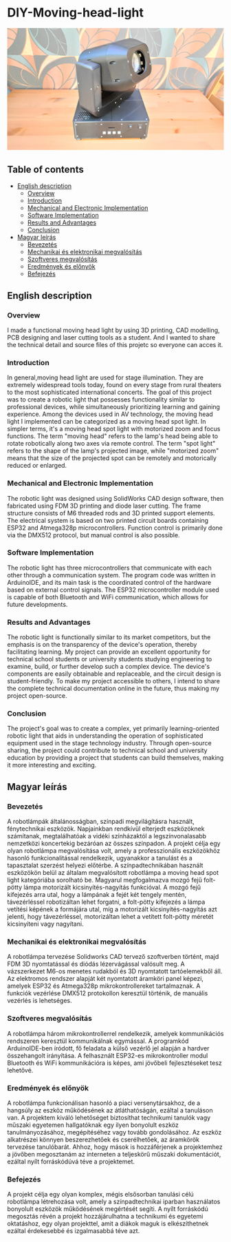# DIY-Moving-head-light
![image](Pictures/IMG_20250401_111736.jpg)

## Table of contents
- [English description](#english-description)
    - [Overview](#overview)
    - [Introduction](#introduction)
    - [Mechanical and Electronic Implementation](#mechanical-and-electronic-implementation)
    - [Software Implementation](#software-implementation)
    - [Results and Advantages](#results-and-advantages)
    - [Conclusion](#conclusion)
- [Magyar leírás](#magyar-leírás)
    - [Bevezetés](#bevezetés)
    - [Mechanikai és elektronikai megvalósítás](#mechanikai-és-elektronikai-megvalósítás)
    - [Szoftveres megvalósítás](#szoftveres-megvalósítás)
    - [Eredmények és előnyök](#eredmények-és-előnyök)
    - [Befejezés](#befejezés)

## English description
### Overview
I made a functional moving head light by using 3D printing, CAD modelling, PCB designing and laser cutting tools as a student. And I wanted to share the technical detail and source files of this projetc so everyone can acces it.

### Introduction
In general,moving head light are used for stage illumination. They are extremely widespread tools today, found on every stage from rural theaters to the most sophisticated international concerts. The goal of this project was to create a robotic light that possesses functionality similar to professional devices, while simultaneously prioritizing learning and gaining experience. Among the devices used in AV technology, the moving head light I implemented can be categorized as a moving head spot light. In simpler terms, it's a moving head spot light with motorized zoom and focus functions. The term "moving head" refers to the lamp's head being able to rotate robotically along two axes via remote control. The term "spot light" refers to the shape of the lamp's projected image, while "motorized zoom" means that the size of the projected spot can be remotely and motorically reduced or enlarged.

### Mechanical and Electronic Implementation
The robotic light was designed using SolidWorks CAD design software, then fabricated using FDM 3D printing and diode laser cutting. The frame structure consists of M6 threaded rods and 3D printed support elements. The electrical system is based on two printed circuit boards containing ESP32 and Atmega328p microcontrollers. Function control is primarily done via the DMX512 protocol, but manual control is also possible.

### Software Implementation
The robotic light has three microcontrollers that communicate with each other through a communication system. The program code was written in ArduinoIDE, and its main task is the coordinated control of the hardware based on external control signals. The ESP32 microcontroller module used is capable of both Bluetooth and WiFi communication, which allows for future developments.

### Results and Advantages
The robotic light is functionally similar to its market competitors, but the emphasis is on the transparency of the device's operation, thereby facilitating learning. My project can provide an excellent opportunity for technical school students or university students studying engineering to examine, build, or further develop such a complex device. The device's components are easily obtainable and replaceable, and the circuit design is student-friendly. To make my project accessible to others, I intend to share the complete technical documentation online in the future, thus making my project open-source.

### Conclusion
The project's goal was to create a complex, yet primarily learning-oriented robotic light that aids in understanding the operation of sophisticated equipment used in the stage technology industry. Through open-source sharing, the project could contribute to technical school and university education by providing a project that students can build themselves, making it more interesting and exciting.

## Magyar leírás
### Bevezetés
A robotlámpák általánosságban, színpadi megvilágításra használt, fénytechnikai eszközök. Napjainkban rendkívül elterjedt eszközöknek számítanak, megtalálhatóak a vidéki színházaktól a legszínvonalasabb nemzetközi koncertekig bezáróan az összes színpadon. A projekt célja egy olyan robotlámpa megvalósítása volt, amely a professzionális eszközökhöz hasonló funkcionalitással rendelkezik, ugyanakkor a tanulást és a tapasztalat szerzést helyezi előtérbe. A színpadtechnikában használt eszközökön belül az általam megvalósított robotlámpa a moving head spot light kategóriába sorolható be. Magyarul megfogalmazva mozgó fejű folt-pötty lámpa motorizált kicsinyítés-nagyítás funkcióval. A mozgó fejű kifejezés arra utal, hogy a lámpának a fejét két tengely mentén, távezérléssel robotizáltan lehet forgatni, a folt-pötty kifejezés a lámpa vetítési képének a formájára utal, míg a motorizált kicsinyítés-nagyítás azt jelenti, hogy távezérléssel, motorizáltan lehet a vetített folt-pötty méretét kicsinyíteni vagy nagyítani.

### Mechanikai és elektronikai megvalósítás
A robotlámpa tervezése Solidworks CAD tervező szoftverben történt, majd FDM 3D nyomtatással és diódás lézervágással valósult meg. A vázszerkezet M6-os menetes rudakból és 3D nyomtatott tartóelemekből áll. Az elektromos rendszer alapját két nyomtatott áramköri panel képezi, amelyek ESP32 és Atmega328p mikrokontrollereket tartalmaznak. A funkciók vezérlése DMX512 protokollon keresztül történik, de manuális vezérlés is lehetséges.

### Szoftveres megvalósítás
A robotlámpa három mikrokontrollerrel rendelkezik, amelyek kommunikációs rendszeren keresztül kommunikálnak egymással. A programkód ArduinoIDE-ben íródott, fő feladata a külső vezérlő jel alapján a hardver összehangolt irányítása. A felhasznált ESP32-es mikrokontroller modul Bluetooth és WiFi kommunikációra is képes, ami jövőbeli fejlesztéseket tesz lehetővé.

### Eredmények és előnyök
A robotlámpa funkcionálisan hasonló a piaci versenytársakhoz, de a hangsúly az eszköz működésének az átláthatóságán, ezáltal a tanuláson van. A projektem kiváló lehetőséget biztosíthat technikumi tanulók vagy műszaki egyetemen hallgatóknak egy ilyen bonyolult eszköz tanulmányozásához, megépítéséhez vagy tovább gondolásához. Az eszköz alkatrészei könnyen beszerezhetőek és cserélhetőek, az áramkörök tervezése tanulóbarát. Ahhoz, hogy mások is hozzáférjenek a projektemhez a jövőben megosztanám az interneten a teljeskörű műszaki dokumentációt, ezáltal nyílt forráskódúvá téve a projektemet.

### Befejezés
A projekt célja egy olyan komplex, mégis elsősorban tanulási célú robotlámpa létrehozása volt, amely a színpadtechnikai iparban használatos bonyolult eszközök működésének megértését segíti. A nyílt forráskódú megosztás révén a projekt hozzájárulhatna a technikumi és egyetemi oktatáshoz, egy olyan projekttel, amit a diákok maguk is elkészíthetnek ezáltal érdekesebbé és izgalmasabbá téve azt.
